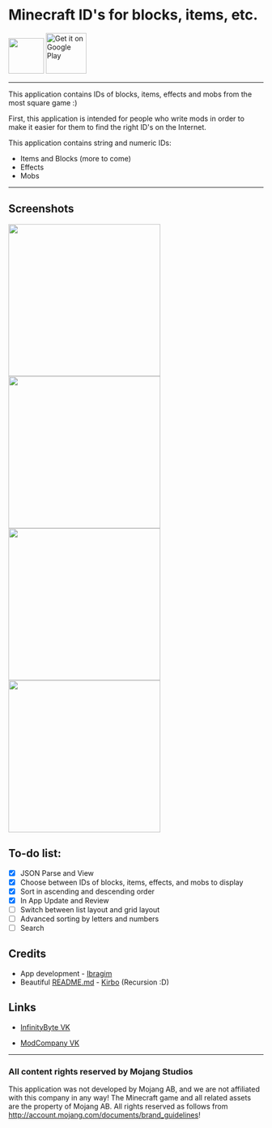 # Minecraft ID's for blocks, items, etc.

<img height="70px" width="70px" src="https://github.com/IbremMiner837/MC-IDs-App/blob/master/img/logo.png"/> <a href="https://play.google.com/store/apps/details?id=com.infinitybyte.mcid"><img alt='Get it on Google Play' src='https://github.com/IbremMiner837/MC-IDs-App/blob/master/img/gp_link.png' height="80px"/></a>

___

This application contains IDs of blocks, items, effects and mobs from the most square game :)

First, this application is intended for people who write mods in order to make it easier for them to find the right ID's
on the Internet.

This application contains string and numeric IDs:

- Items and Blocks (more to come)
- Effects
- Mobs

___

## Screenshots

<img height="300px" src="https://github.com/IbremMiner837/MC-IDs-App/blob/master/img/screenshots/1.png"/> <img height="300px" src="https://github.com/IbremMiner837/MC-IDs-App/blob/master/img/screenshots/2.png"/> <img height="300px" src="https://github.com/IbremMiner837/MC-IDs-App/blob/master/img/screenshots/3.png"/> <img height="300px" src="https://github.com/IbremMiner837/MC-IDs-App/blob/master/img/screenshots/4.png"/>

## To-do list:

* [x] JSON Parse and View
* [x] Choose between IDs of blocks, items, effects, and mobs to display
* [x] Sort in ascending and descending order
* [x] In App Update and Review
* [ ] Switch between list layout and grid layout
* [ ] Advanced sorting by letters and numbers
* [ ] Search

## Credits

* App development - [Ibragim](https://github.com/IbremMiner837)
* Beautiful [README.md](README.md) - [Kirbo](https://github.com/KirboGames) (Recursion :D)

## Links

- [InfinityByte VK](https://vk.com/InfinityByte)

- [ModCompany VK](https://vk.com/modcompanype)

___

### All content rights reserved by Mojang Studios

This application was not developed by Mojang AB, and we are not affiliated with this company in any way! The Minecraft
game and all related assets are the property of Mojang AB. All rights reserved as follows
from http://account.mojang.com/documents/brand_guidelines!
